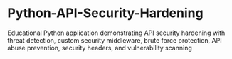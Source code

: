 # Python-API-Security-Hardening
Educational Python application demonstrating API security hardening with threat detection, custom security middleware, brute force protection, API abuse prevention, security headers, and vulnerability scanning
